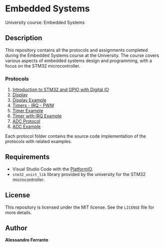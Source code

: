 # Embedded Systems
University course: Embedded Systems

## Description
This repository contains all the protocols and assignments completed during the Embedded Systems course at the University. The course covers various aspects of embedded systems design and programming, with a focus on the STM32 microcontroller.

### Protocols
1. [Introduction to STM32 and GPIO with Digital IO](https://github.com/AlessandroFerrante/Embedded-Systems/blob/main/DigitalIO/)
2. [Display](https://github.com/AlessandroFerrante/Embedded-Systems/blob/main/Display)
3. [Display Example](https://github.com/AlessandroFerrante/Embedded-Systems/blob/main/Examples/GasStation/gasStation.c)
4. [Timers - IRQ - PWM](https://github.com/AlessandroFerrante/Embedded-Systems/blob/main/Timers/)
5. [Timer Example](https://github.com/AlessandroFerrante/Embedded-Systems/blob/main/Examples/GasStation/gasStationWithTimer.c)
6. [TImer with IRQ Example](https://github.com/AlessandroFerrante/Embedded-Systems/blob/main/Examples/AutomaticGate/automaticGate.c)
6. [ADC Protocol](https://github.com/AlessandroFerrante/Embedded-Systems/blob/main/ADC/)
5. [ADC Example](https://github.com/AlessandroFerrante/Embedded-Systems/blob/main/Examples/RainSensor/rainSensor.c)

Each protocol folder contains the source code implementation of the protocols with related examples.

## Requirements
- Visual Studio Code with the [PlatformIO](https://platformio.org/).
- `stm32_unict_lib` library provided by the university for the STM32 microcontroller.

## License
This repository is licensed under the MIT license. See the `LICENSE` file for more details.

## Author
**Alessandro Ferrante**